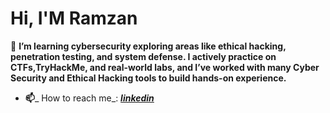 # Hi, I'M **Ramzan**



 🔭 **I’m learning cybersecurity exploring areas like ethical hacking, penetration testing, and system defense. I actively practice on CTFs,TryHackMe, and real-world labs, and I’ve worked with many Cyber Security and Ethical Hacking tools to build hands-on experience.**

- **📫**_ How to reach me_: [_**linkedin**_](https://www.linkedin.com/in/ramzankm92/)
